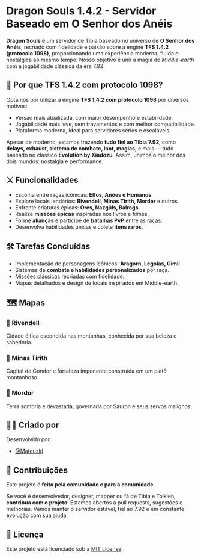 # Dragon Souls 1.4.2 - Servidor Baseado em O Senhor dos Anéis

**Dragon Souls** é um servidor de Tibia baseado no universo de **O Senhor dos Anéis**, recriado com fidelidade e paixão sobre a engine **TFS 1.4.2 (protocolo 1098)**, proporcionando uma experiência moderna, fluida e nostálgica ao mesmo tempo. Nosso objetivo é unir a magia de *Middle-earth* com a jogabilidade clássica da era 7.92.

## 🌟 Por que TFS 1.4.2 com protocolo 1098?

Optamos por utilizar a engine **TFS 1.4.2 com protocolo 1098** por diversos motivos:

- Versão mais atualizada, com maior desempenho e estabilidade.
- Jogabilidade mais leve, sem travamentos e com melhor compatibilidade.
- Plataforma moderna, ideal para servidores sérios e escaláveis.

Apesar de moderno, estamos trazendo **tudo fiel ao Tibia 7.92**, como **delays, exhaust, sistema de combate, loot, magias**, e mais — tudo baseado no clássico **Evolution by Xiadozu**. Assim, unimos o melhor dos dois mundos: nostalgia e performance.

## ⚔️ Funcionalidades

- Escolha entre raças icônicas: **Elfos, Anões e Humanos**.
- Explore locais lendários: **Rivendell, Minas Tirith, Mordor** e outros.
- Enfrente criaturas épicas: **Orcs, Nazgûls, Balrogs**.
- Realize **missões épicas** inspiradas nos livros e filmes.
- Forme **alianças** e participe de **batalhas PvP** entre as raças.
- Desenvolva habilidades únicas e colete **itens raros**.

## 🛠️ Tarefas Concluídas

- Implementação de personagens icônicos: **Aragorn, Legolas, Gimli**.
- Sistemas de **combate e habilidades personalizados** por raça.
- Missões clássicas recriadas com fidelidade.
- Mapas detalhados e design de locais inspirados em Middle-earth.

## 🗺️ Mapas

### 🌿 Rivendell

Cidade élfica escondida nas montanhas, conhecida por sua beleza e sabedoria.

### 🏰 Minas Tirith

Capital de Gondor e fortaleza imponente construída em um platô montanhoso.

### 🌋 Mordor

Terra sombria e devastada, governada por Sauron e seus servos malignos.

## 👨‍💻 Criado por

Desenvolvido por:

- [@Mateuzkl](https://github.com/Mateuzkl)

## 🤝 Contribuições

Este projeto é **feito pela comunidade e para a comunidade**.

Se você é desenvolvedor, designer, mapper ou fã de Tibia e Tolkien, **contribua com o projeto**! Estamos abertos a pull requests, sugestões e melhorias. Vamos manter o servidor estável, fiel ao 7.92 e em constante evolução com sua ajuda.

## 📄 Licença

Este projeto está licenciado sob a [MIT License](LICENSE).

